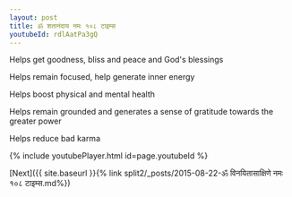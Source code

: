```yaml
---
layout: post
title: ॐ शतानंदाय नमः १०८ टाइम्स
youtubeId: rdlAatPa3gQ
---
```

 
 
Helps get goodness, bliss and peace and God's blessings
 
Helps remain focused, help generate inner energy 
 
Helps boost physical and mental health 
 
Helps remain grounded and generates a sense of gratitude towards the greater power 
 
Helps reduce bad karma
 
 
 
 


{% include youtubePlayer.html id=page.youtubeId %}
 
[Next]({{ site.baseurl }}{% link  split2/_posts/2015-08-22-ॐ विनयितासाक्षिणे नमः १०८ टाइम्स.md%})
 
